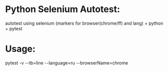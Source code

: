 # Python Selenium Autotest:
  autotest using selenium (markers for browser(chrome/ff) and lang) + python + pytest
  
# Usage: 
pytest -v --tb=line --language=ru --browserName=chrome
